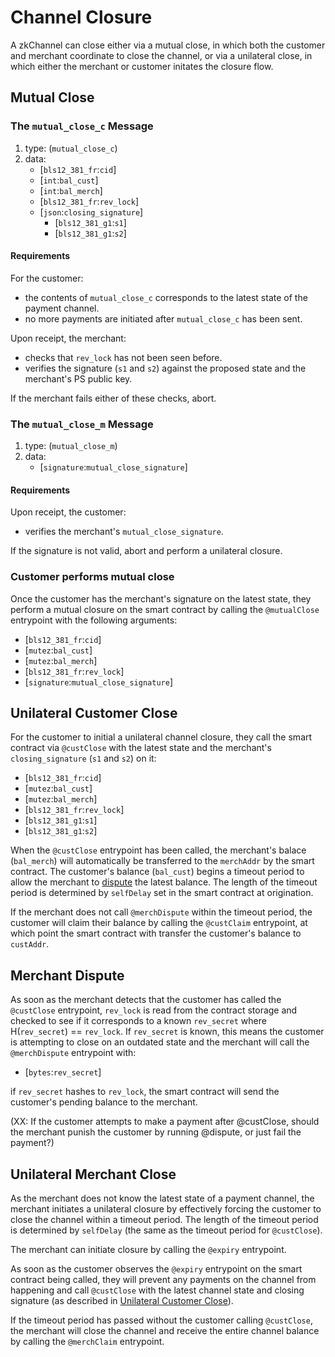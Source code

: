 # Channel Closure

A zkChannel can close either via a mutual close, in which both the customer and merchant coordinate to close the channel, or via a unilateral close, in which either the merchant or customer initates the closure flow. 

## Mutual Close

### The `mutual_close_c` Message

1. type: (`mutual_close_c`)
2. data: 
    * [`bls12_381_fr`:`cid`]
    * [`int`:`bal_cust`]
    * [`int`:`bal_merch`]
    * [`bls12_381_fr`:`rev_lock`]
    * [`json`:`closing_signature`]
      * [`bls12_381_g1`:`s1`]
      * [`bls12_381_g1`:`s2`]

#### Requirements

For the customer:
  - the contents of `mutual_close_c` corresponds to the latest state of the payment channel.
  - no more payments are initiated after `mutual_close_c` has been sent.

Upon receipt, the merchant:
  - checks that `rev_lock` has not been seen before.
  - verifies the signature (`s1` and `s2`) against the proposed state and the merchant's PS public key.

If the merchant fails either of these checks, abort.

### The `mutual_close_m` Message

1. type: (`mutual_close_m`)
2. data: 
    * [`signature`:`mutual_close_signature`]

#### Requirements

Upon receipt, the customer:
  - verifies the merchant's `mutual_close_signature`. 

If the signature is not valid, abort and perform a unilateral closure. 

### Customer performs mutual close
Once the customer has the merchant's signature on the latest state, they perform a mutual closure on the smart contract by calling the `@mutualClose` entrypoint with the following arguments:
* [`bls12_381_fr`:`cid`]
* [`mutez`:`bal_cust`]
* [`mutez`:`bal_merch`]
* [`bls12_381_fr`:`rev_lock`]
* [`signature`:`mutual_close_signature`]

## Unilateral Customer Close
For the customer to initial a unilateral channel closure, they call the smart contract via `@custClose` with the latest state and the merchant's `closing_signature` (`s1` and `s2`) on it:
* [`bls12_381_fr`:`cid`]
* [`mutez`:`bal_cust`]
* [`mutez`:`bal_merch`]
* [`bls12_381_fr`:`rev_lock`]
* [`bls12_381_g1`:`s1`]
* [`bls12_381_g1`:`s2`]

When the `@custClose` entrypoint has been called, the merchant's balace (`bal_merch`) will automatically be transferred to the `merchAddr` by the smart contract. The customer's balance (`bal_cust`) begins a timeout period to allow the merchant to [dispute](#merchant-dispute) the latest balance. The length of the timeout period is determined by `selfDelay` set in the smart contract at origination.

If the merchant does not call `@merchDispute` within the timeout period, the customer will claim their balance by calling the `@custClaim` entrypoint, at which point the smart contract with transfer the customer's balance to `custAddr`.

## Merchant Dispute
As soon as the merchant detects that the customer has called the `@custClose` entrypoint, `rev_lock` is read from the contract storage and checked to see if it corresponds to a known `rev_secret` where H(`rev_secret`) == `rev_lock`. If `rev_secret` is known, this means the customer is attempting to close on an outdated state and the merchant will call the `@merchDispute` entrypoint with:
* [`bytes`:`rev_secret`]

if `rev_secret` hashes to `rev_lock`, the smart contract will send the customer's pending balance to the merchant.

(XX: If the customer attempts to make a payment after @custClose, should the merchant punish the customer by running @dispute, or just fail the payment?)

## Unilateral Merchant Close
As the merchant does not know the latest state of a payment channel, the merchant initiates a unilateral closure by effectively forcing the customer to close the channel within a timeout period. The length of the timeout period is determined by `selfDelay` (the same as the timeout period for `@custClose`).

The merchant can initiate closure by calling the `@expiry` entrypoint.

As soon as the customer observes the `@expiry` entrypoint on the smart contract being called, they will prevent any payments on the channel from happening and call `@custClose` with the latest channel state and closing signature (as described in [Unilateral Customer Close](#unilateral-customer-close)).

If the timeout period has passed without the customer calling `@custClose`, the merchant will close the channel and receive the entire channel balance by calling the `@merchClaim` entrypoint.